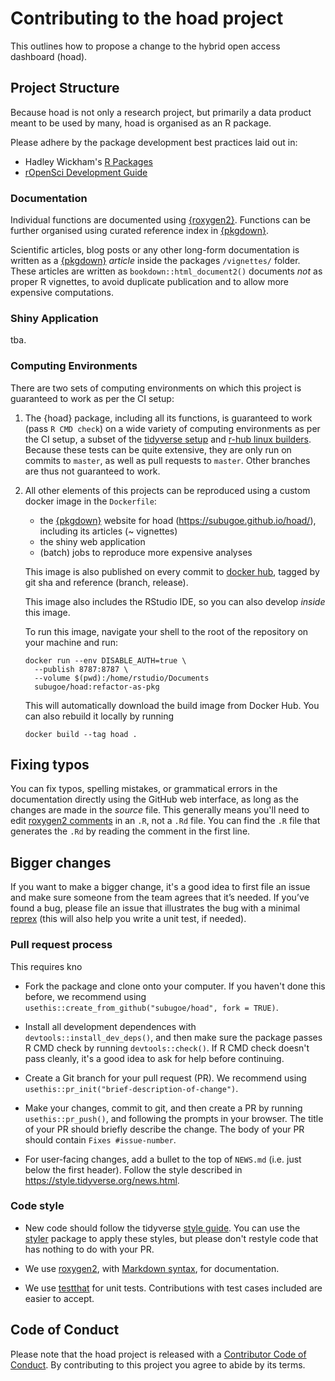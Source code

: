 # Contributing to the hoad project

This outlines how to propose a change to the hybrid open access dashboard (hoad). 


## Project Structure

Because hoad is not only a research project, but primarily a data product meant to be used by many, hoad is organised as an R package.

Please adhere by the package development best practices laid out in:

- Hadley Wickham's [R Packages](https://r-pkgs.org/index.html)
- [rOpenSci Development Guide](https://devguide.ropensci.org/)


### Documentation

Individual functions are documented using [{roxygen2}](https://roxygen2.r-lib.org).
Functions can be further organised using curated reference index in [{pkgdown}](https://pkgdown.r-lib.org/).

Scientific articles, blog posts or any other long-form documentation is written as a [{pkgdown}](https://pkgdown.r-lib.org/) *article* inside the packages `/vignettes/` folder.
These articles are written as `bookdown::html_document2()` documents *not* as proper R vignettes, to avoid duplicate publication and to allow more expensive computations.


### Shiny Application

tba.


### Computing Environments

There are two sets of computing environments on which this project is guaranteed to work as per the CI setup:

1. The {hoad} package, including all its functions, is guaranteed to work (pass `R CMD check`) on a wide variety of computing environments as per the CI setup, a subset of the [tidyverse setup](https://github.com/r-lib/actions/tree/master/examples#quickstart-ci-workflow) and [r-hub linux builders](https://github.com/r-hub/rhub-linux-builders).
  Because these tests can be quite extensive, they are only run on commits to `master`, as well as pull requests to `master`.
  Other branches are thus not guaranteed to work.
2. All other elements of this projects can be reproduced using a custom docker image in the `Dockerfile`:
    - the [{pkgdown}](http://pkgdown.r-lib.org) website for hoad (https://subugoe.github.io/hoad/), including its articles (~ vignettes)
    - the shiny web application
    - (batch) jobs to reproduce more expensive analyses

    This image is also published on every commit to [docker hub](https://hub.docker.com/repository/docker/subugoe/hoad), tagged by git sha and reference (branch, release).
  
    This image also includes the RStudio IDE, so you can also develop *inside* this image. 

    To run this image, navigate your shell to the root of the repository on your machine and run:

    ```
    docker run --env DISABLE_AUTH=true \
      --publish 8787:8787 \
      --volume $(pwd):/home/rstudio/Documents 
      subugoe/hoad:refactor-as-pkg
    ```
   
    This will automatically download the build image from Docker Hub.
    You can also rebuild it locally by running
    
    ```
    docker build --tag hoad .
    ```

## Fixing typos

You can fix typos, spelling mistakes, or grammatical errors in the documentation directly using the GitHub web interface, as long as the changes are made in the _source_ file. 
This generally means you'll need to edit [roxygen2 comments](https://roxygen2.r-lib.org/articles/roxygen2.html) in an `.R`, not a `.Rd` file. 
You can find the `.R` file that generates the `.Rd` by reading the comment in the first line.

## Bigger changes

If you want to make a bigger change, it's a good idea to first file an issue and make sure someone from the team agrees that it’s needed. 
If you’ve found a bug, please file an issue that illustrates the bug with a minimal 
[reprex](https://www.tidyverse.org/help/#reprex) (this will also help you write a unit test, if needed).


### Pull request process

This requires kno

*   Fork the package and clone onto your computer. If you haven't done this before, we recommend using `usethis::create_from_github("subugoe/hoad", fork = TRUE)`.

*   Install all development dependences with `devtools::install_dev_deps()`, and then make sure the package passes R CMD check by running `devtools::check()`. 
    If R CMD check doesn't pass cleanly, it's a good idea to ask for help before continuing. 
*   Create a Git branch for your pull request (PR). We recommend using `usethis::pr_init("brief-description-of-change")`.

*   Make your changes, commit to git, and then create a PR by running `usethis::pr_push()`, and following the prompts in your browser.
    The title of your PR should briefly describe the change.
    The body of your PR should contain `Fixes #issue-number`.

*  For user-facing changes, add a bullet to the top of `NEWS.md` (i.e. just below the first header). Follow the style described in <https://style.tidyverse.org/news.html>.

### Code style

*   New code should follow the tidyverse [style guide](https://style.tidyverse.org). 
    You can use the [styler](https://CRAN.R-project.org/package=styler) package to apply these styles, but please don't restyle code that has nothing to do with your PR.  

*  We use [roxygen2](https://cran.r-project.org/package=roxygen2), with [Markdown syntax](https://cran.r-project.org/web/packages/roxygen2/vignettes/markdown.html), for documentation.  

*  We use [testthat](https://cran.r-project.org/package=testthat) for unit tests. 
   Contributions with test cases included are easier to accept.  


## Code of Conduct

Please note that the hoad project is released with a
[Contributor Code of Conduct](CODE_OF_CONDUCT.md). By contributing to this
project you agree to abide by its terms.
